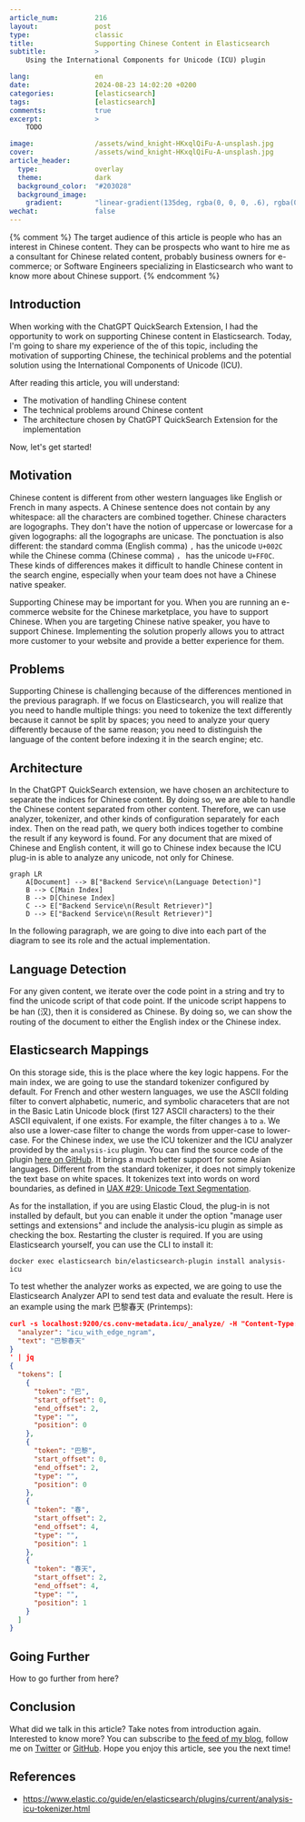 ```yaml
---
article_num:         216
layout:              post
type:                classic
title:               Supporting Chinese Content in Elasticsearch
subtitle:            >
    Using the International Components for Unicode (ICU) plugin

lang:                en
date:                2024-08-23 14:02:20 +0200
categories:          [elasticsearch]
tags:                [elasticsearch]
comments:            true
excerpt:             >
    TODO

image:               /assets/wind_knight-HKxqlQiFu-A-unsplash.jpg
cover:               /assets/wind_knight-HKxqlQiFu-A-unsplash.jpg
article_header:
  type:              overlay
  theme:             dark
  background_color:  "#203028"
  background_image:
    gradient:        "linear-gradient(135deg, rgba(0, 0, 0, .6), rgba(0, 0, 0, .4))"
wechat:              false
---
```


{% comment %}
The target audience of this article is people who has an interest in Chinese content. They can be prospects who want to hire me as a consultant for Chinese related content, probably business owners for e-commerce; or Software Engineers specializing in Elasticsearch who want to know more about Chinese support. 
{% endcomment %}

## Introduction

When working with the ChatGPT QuickSearch Extension, I had the opportunity to work on supporting Chinese content in Elasticsearch. Today, I'm going to share my experience of the of this topic, including the motivation of supporting Chinese, the techinical problems and the potential solution using the International Components of Unicode (ICU).

After reading this article, you will understand:

* The motivation of handling Chinese content
* The technical problems around Chinese content
* The architecture chosen by ChatGPT QuickSearch Extension for the implementation

Now, let's get started!

## Motivation

Chinese content is different from other western languages like English or French in many aspects. A Chinese sentence does not contain by any whitespace: all the characters are combined together. Chinese characters are logographs. They don't have the notion of uppercase or lowercase for a given logographs: all the logographs are unicase. The ponctuation is also different: the standard comma (English comma) `,` has the unicode `U+002C` while the Chinese comma (Chinese comma) `，` has the unicode `U+FF0C`. These kinds of differences makes it difficult to handle Chinese content in the search engine, especially when your team does not have a Chinese native speaker.

Supporting Chinese may be important for you. When you are running an e-commerce website for the Chinese marketplace, you have to support Chinese. When you are targeting Chinese native speaker, you have to support Chinese. Implementing the solution properly allows you to attract more customer to your website and provide a better experience for them.

## Problems

Supporting Chinese is challenging because of the differences mentioned in the previous paragraph. If we focus on Elasticsearch, you will realize that you need to handle multiple things: you need to tokenize the text differently because it cannot be split by spaces; you need to analyze your query differently because of the same reason; you need to distinguish the language of the content before indexing it in the search engine; etc.

## Architecture

In the ChatGPT QuickSearch extension, we have chosen an architecture to separate the indices for Chinese content. By doing so, we are able to handle the Chinese content separated from other content. Therefore, we can use analyzer, tokenizer, and other kinds of configuration separately for each index. Then on the read path, we query both indices together to combine the result if any keyword is found. For any document that are mixed of Chinese and English content, it will go to Chinese index because the ICU plug-in is able to analyze any unicode, not only for Chinese. 

```mermaid
graph LR
    A[Document] --> B["Backend Service\n(Language Detection)"]
    B --> C[Main Index]
    B --> D[Chinese Index]
    C --> E["Backend Service\n(Result Retriever)"]
    D --> E["Backend Service\n(Result Retriever)"]
```

In the following paragraph, we are going to dive into each part of the diagram to see its role and the actual implementation.

## Language Detection

For any given content, we iterate over the code point in a string and try to find the unicode script of that code point. If the unicode script happens to be han (汉), then it is considered as Chinese. By doing so, we can show the routing of the document to either the English index or the Chinese index.

## Elasticsearch Mappings

On this storage side, this is the place where the key logic happens. For the main index, we are going to use the standard tokenizer configured by default. For French and other western languages, we use the ASCII folding filter to convert alphabetic, numeric, and symbolic characeters that are not in the Basic Latin Unicode block (first 127 ASCII characters) to the their ASCII equivalent, if one exists. For example, the filter changes `à` to `a`. We also use a lower-case filter to change the words from upper-case to lower-case. For the Chinese index, we use the ICU tokenizer and the ICU analyzer provided by the `analysis-icu` plugin. You can find the source code of the plugin [here on GitHub](https://github.com/elastic/elasticsearch/tree/main/plugins/analysis-icu). It brings a much better support for some Asian languages. Different from the standard tokenizer, it does not simply tokenize the text base on white spaces. It tokenizes text into words on word boundaries, as defined in [UAX #29: Unicode Text Segmentation](https://www.unicode.org/reports/tr29/).

As for the installation, if you are using Elastic Cloud, the plug-in is not installed by default, but you can enable it under the option "manage user settings and extensions" and include the analysis-icu plugin as simple as checking the box. Restarting the cluster is required. If you are using Elasticsearch yourself, you can use the CLI to install it:

```
docker exec elasticsearch bin/elasticsearch-plugin install analysis-icu
```

To test whether the analyzer works as expected, we are going to use the Elasticsearch Analyzer API to send test data and evaluate the result. Here is an example using the mark 巴黎春天 (Printemps):

```json
curl -s localhost:9200/cs.conv-metadata.icu/_analyze/ -H "Content-Type: application/json" -d '{
  "analyzer": "icu_with_edge_ngram",
  "text": "巴黎春天"
}
' | jq
{
  "tokens": [
    {
      "token": "巴",
      "start_offset": 0,
      "end_offset": 2,
      "type": "",
      "position": 0
    },
    {
      "token": "巴黎",
      "start_offset": 0,
      "end_offset": 2,
      "type": "",
      "position": 0
    },
    {
      "token": "春",
      "start_offset": 2,
      "end_offset": 4,
      "type": "",
      "position": 1
    },
    {
      "token": "春天",
      "start_offset": 2,
      "end_offset": 4,
      "type": "",
      "position": 1
    }
  ]
}
```

## Going Further

How to go further from here?

## Conclusion

What did we talk in this article? Take notes from introduction again.
Interested to know more? You can subscribe to [the feed of my blog](/feed.xml), follow me
on [Twitter](https://twitter.com/mincong_h) or
[GitHub](https://github.com/mincong-h/). Hope you enjoy this article, see you the next time!

## References

- https://www.elastic.co/guide/en/elasticsearch/plugins/current/analysis-icu-tokenizer.html